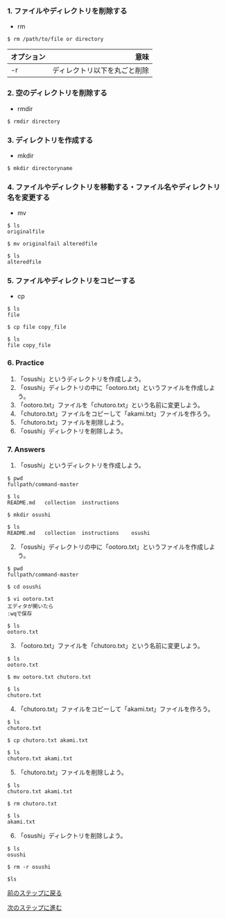 ### 1. ファイルやディレクトリを削除する
* rm

```
$ rm /path/to/file or directory
```

|オプション|意味|
|:-|-:|
|-r|ディレクトリ以下を丸ごと削除|

### 2. 空のディレクトリを削除する
* rmdir

```
$ rmdir directory
```

### 3. ディレクトリを作成する
* mkdir

```
$ mkdir directoryname
```

### 4. ファイルやディレクトリを移動する・ファイル名やディレクトリ名を変更する
* mv

```
$ ls
originalfile

$ mv originalfail alteredfile

$ ls
alteredfile
```

### 5. ファイルやディレクトリをコピーする
* cp

```
$ ls
file

$ cp file copy_file

$ ls
file copy_file
```

### 6. Practice
1. 「osushi」というディレクトリを作成しよう。
2. 「osushi」ディレクトリの中に「ootoro.txt」というファイルを作成しよう。
3. 「ootoro.txt」ファイルを「chutoro.txt」という名前に変更しよう。
4. 「chutoro.txt」ファイルをコピーして「akami.txt」ファイルを作ろう。
5. 「chutoro.txt」ファイルを削除しよう。
6. 「osushi」ディレクトリを削除しよう。

### 7. Answers
1. 「osushi」というディレクトリを作成しよう。

```
$ pwd
fullpath/command-master

$ ls
README.md	collection	instructions

$ mkdir osushi

$ ls
README.md	collection	instructions	osushi
```

2. 「osushi」ディレクトリの中に「ootoro.txt」というファイルを作成しよう。

```
$ pwd
fullpath/command-master

$ cd osushi

$ vi ootoro.txt
エディタが開いたら
:wqで保存

$ ls
ootoro.txt
```

3. 「ootoro.txt」ファイルを「chutoro.txt」という名前に変更しよう。

```
$ ls
ootoro.txt

$ mv ootoro.txt chutoro.txt

$ ls
chutoro.txt
```

4. 「chutoro.txt」ファイルをコピーして「akami.txt」ファイルを作ろう。

```
$ ls
chutoro.txt

$ cp chutoro.txt akami.txt

$ ls
chutoro.txt akami.txt
```

5. 「chutoro.txt」ファイルを削除しよう。

```
$ ls
chutoro.txt akami.txt

$ rm chutoro.txt

$ ls
akami.txt
```

6. 「osushi」ディレクトリを削除しよう。

```
$ ls
osushi

$ rm -r osushi

$ls

```

[前のステップに戻る](https://github.com/imadashodai/command-master/blob/master/instructions/first_step.md)

[次のステップに進む](https://github.com/imadashodai/command-master/blob/master/instructions/third_step.md)
